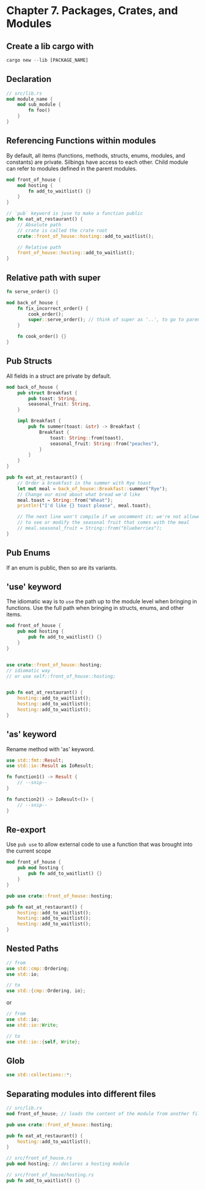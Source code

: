 # Chapter 7. Packages, Crates, and Modules

## Create a lib cargo with
```rust
cargo new --lib [PACKAGE_NAME]
```

## Declaration

```rust
// src/lib.rs
mod module_name {
    mod sub_module {
        fn foo()
    }
}
```

## Referencing Functions within modules

By default, all items (functions, methods, structs, enums, modules, and constants) are private. Silbings have access to each other. Child module can refer to modules defined in the parent modules.


```rust
mod front_of_house {
    mod hosting {
        fn add_to_waitlist() {}
    }
}

// `pub` keyword is juse to make a function public
pub fn eat_at_restaurant() {
    // Absolute path
    // crate is called the crate root
    crate::front_of_house::hosting::add_to_waitlist();

    // Relative path
    front_of_house::hosting::add_to_waitlist();
}
```

## Relative path with super
```rust
fn serve_order() {}

mod back_of_house {
    fn fix_incorrect_order() {
        cook_order();
        super::serve_order(); // think of super as '..', to go to parent
    }

    fn cook_order() {}
}
```

## Pub Structs

All fields in a struct are private by default.

```rust
mod back_of_house {
    pub struct Breakfast {
        pub toast: String,
        seasonal_fruit: String,
    }

    impl Breakfast {
        pub fn summer(toast: &str) -> Breakfast {
            Breakfast {
                toast: String::from(toast),
                seasonal_fruit: String::from("peaches"),
            }
        }
    }
}

pub fn eat_at_restaurant() {
    // Order a breakfast in the summer with Rye toast
    let mut meal = back_of_house::Breakfast::summer("Rye");
    // Change our mind about what bread we'd like
    meal.toast = String::from("Wheat");
    println!("I'd like {} toast please", meal.toast);

    // The next line won't compile if we uncomment it; we're not allowed
    // to see or modify the seasonal fruit that comes with the meal
    // meal.seasonal_fruit = String::from("blueberries");
}
```

## Pub Enums

If an enum is public, then so are its variants.

## 'use' keyword

The idiomatic way is to `use` the path up to the module level when bringing in functions. Use the full path when bringing in structs, enums, and other items.

```rust
mod front_of_house {
    pub mod hosting {
        pub fn add_to_waitlist() {}
    }
}


use crate::front_of_house::hosting;
// idiomatic way 
// or use self::front_of_house::hosting;


pub fn eat_at_restaurant() {
    hosting::add_to_waitlist();
    hosting::add_to_waitlist();
    hosting::add_to_waitlist();
}
```

## 'as' keyword

Rename method with 'as' keyword.

```rust
use std::fmt::Result;
use std::io::Result as IoResult;

fn function1() -> Result {
    // --snip--
}

fn function2() -> IoResult<()> {
    // --snip--
}
```

## Re-export

Use `pub use` to allow external code to use a function that was brought into the current scope

```rust
mod front_of_house {
    pub mod hosting {
        pub fn add_to_waitlist() {}
    }
}

pub use crate::front_of_house::hosting;

pub fn eat_at_restaurant() {
    hosting::add_to_waitlist();
    hosting::add_to_waitlist();
    hosting::add_to_waitlist();
}
```

## Nested Paths

```rust
// from
use std::cmp::Ordering;
use std::io;

// to
use std::{cmp::Ordering, io};

```

or

```rust
// from
use std::io;
use std::io::Write;

// to
use std::io::{self, Write};
```

## Glob

```rust
use std::collections::*;
```

## Separating modules into different files


```rust
// src/lib.rs
mod front_of_house; // loads the content of the module from another file with the same name as the module

pub use crate::front_of_house::hosting;

pub fn eat_at_restaurant() {
    hosting::add_to_waitlist();
}
```


```rust
// src/front_of_house.rs
pub mod hosting; // declares a hosting module
```


```rust
// src/front_of_house/hosting.rs
pub fn add_to_waitlist() {}
```